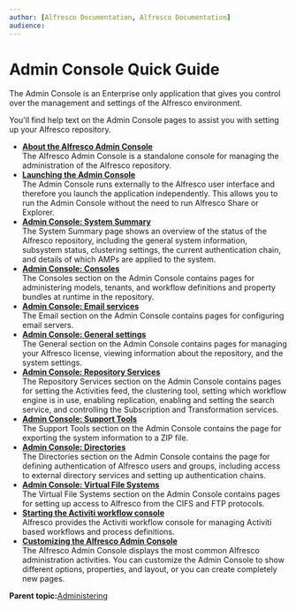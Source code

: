 ```yaml
---
author: [Alfresco Documentation, Alfresco Documentation]
audience: 
---
```


# Admin Console Quick Guide

The Admin Console is an Enterprise only application that gives you control over the management and settings of the Alfresco environment.

You'll find help text on the Admin Console pages to assist you with setting up your Alfresco repository.

-   **[About the Alfresco Admin Console](../concepts/adminconsole-about.md)**  
The Alfresco Admin Console is a standalone console for managing the administration of the Alfresco repository.
-   **[Launching the Admin Console](../tasks/adminconsole-open.md)**  
The Admin Console runs externally to the Alfresco user interface and therefore you launch the application independently. This allows you to run the Admin Console without the need to run Alfresco Share or Explorer.
-   **[Admin Console: System Summary](../concepts/adminconsole-systemsummary.md)**  
The System Summary page shows an overview of the status of the Alfresco repository, including the general system information, subsystem status, clustering settings, the current authentication chain, and details of which AMPs are applied to the system.
-   **[Admin Console: Consoles](../concepts/adminconsole-consoles.md)**  
The Consoles section on the Admin Console contains pages for administering models, tenants, and workflow definitions and property bundles at runtime in the repository.
-   **[Admin Console: Email services](../concepts/adminconsole-emailservices.md)**  
The Email section on the Admin Console contains pages for configuring email servers.
-   **[Admin Console: General settings](../concepts/adminconsole-general.md)**  
The General section on the Admin Console contains pages for managing your Alfresco license, viewing information about the repository, and the system settings.
-   **[Admin Console: Repository Services](../concepts/adminconsole-reposervices.md)**  
The Repository Services section on the Admin Console contains pages for setting the Activities feed, the clustering tool, setting which workflow engine is in use, enabling replication, enabling and setting the search service, and controlling the Subscription and Transformation services.
-   **[Admin Console: Support Tools](../concepts/adminconsole-supporttools.md)**  
The Support Tools section on the Admin Console contains the page for exporting the system information to a ZIP file.
-   **[Admin Console: Directories](../concepts/adminconsole-directories.md)**  
The Directories section on the Admin Console contains the page for defining authentication of Alfresco users and groups, including access to external directory services and setting up authentication chains.
-   **[Admin Console: Virtual File Systems](../concepts/adminconsole-virtualfilesystems.md)**  
The Virtual File Systems section on the Admin Console contains pages for setting up access to Alfresco from the CIFS and FTP protocols.
-   **[Starting the Activiti workflow console](../tasks/adminconsole-workflow-activiti-console.md)**  
Alfresco provides the Activiti workflow console for managing Activiti based workflows and process definitions.
-   **[Customizing the Alfresco Admin Console](../concepts/adminconsole-custom.md)**  
The Alfresco Admin Console displays the most common Alfresco administration activities. You can customize the Admin Console to show different options, properties, and layout, or you can create completely new pages.

**Parent topic:**[Administering](../concepts/ch-administering.md)

